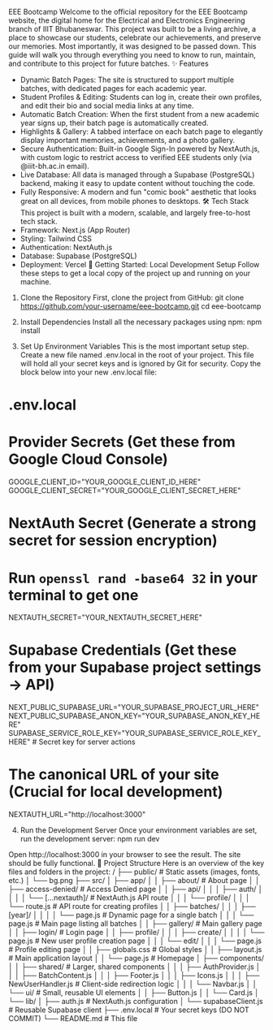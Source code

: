 
EEE Bootcamp
Welcome to the official repository for the EEE Bootcamp website, the digital home for the Electrical and Electronics Engineering branch of IIIT Bhubaneswar. This project was built to be a living archive, a place to showcase our students, celebrate our achievements, and preserve our memories.
Most importantly, it was designed to be passed down. This guide will walk you through everything you need to know to run, maintain, and contribute to this project for future batches.
✨ Features
 * Dynamic Batch Pages: The site is structured to support multiple batches, with dedicated pages for each academic year.
 * Student Profiles & Editing: Students can log in, create their own profiles, and edit their bio and social media links at any time.
 * Automatic Batch Creation: When the first student from a new academic year signs up, their batch page is automatically created.
 * Highlights & Gallery: A tabbed interface on each batch page to elegantly display important memories, achievements, and a photo gallery.
 * Secure Authentication: Built-in Google Sign-In powered by NextAuth.js, with custom logic to restrict access to verified EEE students only (via @iiit-bh.ac.in email).
 * Live Database: All data is managed through a Supabase (PostgreSQL) backend, making it easy to update content without touching the code.
 * Fully Responsive: A modern and fun "comic book" aesthetic that looks great on all devices, from mobile phones to desktops.
🛠️ Tech Stack
This project is built with a modern, scalable, and largely free-to-host tech stack.
 * Framework: Next.js (App Router)
 * Styling: Tailwind CSS
 * Authentication: NextAuth.js
 * Database: Supabase (PostgreSQL)
 * Deployment: Vercel
🚀 Getting Started: Local Development Setup
Follow these steps to get a local copy of the project up and running on your machine.
1. Clone the Repository
First, clone the project from GitHub:
git clone https://github.com/your-username/eee-bootcamp.git
cd eee-bootcamp

2. Install Dependencies
Install all the necessary packages using npm:
npm install

3. Set Up Environment Variables
This is the most important setup step. Create a new file named .env.local in the root of your project. This file will hold all your secret keys and is ignored by Git for security.
Copy the block below into your new .env.local file:
# .env.local

# Provider Secrets (Get these from Google Cloud Console)
GOOGLE_CLIENT_ID="YOUR_GOOGLE_CLIENT_ID_HERE"
GOOGLE_CLIENT_SECRET="YOUR_GOOGLE_CLIENT_SECRET_HERE"

# NextAuth Secret (Generate a strong secret for session encryption)
# Run `openssl rand -base64 32` in your terminal to get one
NEXTAUTH_SECRET="YOUR_NEXTAUTH_SECRET_HERE"

# Supabase Credentials (Get these from your Supabase project settings -> API)
NEXT_PUBLIC_SUPABASE_URL="YOUR_SUPABASE_PROJECT_URL_HERE"
NEXT_PUBLIC_SUPABASE_ANON_KEY="YOUR_SUPABASE_ANON_KEY_HERE"
SUPABASE_SERVICE_ROLE_KEY="YOUR_SUPABASE_SERVICE_ROLE_KEY_HERE" # Secret key for server actions

# The canonical URL of your site (Crucial for local development)
NEXTAUTH_URL="http://localhost:3000"

4. Run the Development Server
Once your environment variables are set, run the development server:
npm run dev

Open http://localhost:3000 in your browser to see the result. The site should be fully functional.
📁 Project Structure
Here is an overview of the key files and folders in the project:
/
├── public/               # Static assets (images, fonts, etc.)
│   └── bg.png
├── src/
│   ├── app/
│   │   ├── about/        # About page
│   │   ├── access-denied/ # Access Denied page
│   │   ├── api/
│   │   │   ├── auth/
│   │   │   │   └── [...nextauth]/ # NextAuth.js API route
│   │   │   └── profile/
│   │   │       └── route.js    # API route for creating profiles
│   │   ├── batches/
│   │   │   ├── [year]/
│   │   │   │   └── page.js     # Dynamic page for a single batch
│   │   │   └── page.js         # Main page listing all batches
│   │   ├── gallery/          # Main gallery page
│   │   ├── login/            # Login page
│   │   ├── profile/
│   │   │   ├── create/
│   │   │   │   └── page.js     # New user profile creation page
│   │   │   └── edit/
│   │   │       └── page.js     # Profile editing page
│   │   ├── globals.css       # Global styles
│   │   ├── layout.js         # Main application layout
│   │   └── page.js           # Homepage
│   ├── components/
│   │   ├── shared/           # Larger, shared components
│   │   │   ├── AuthProvider.js
│   │   │   ├── BatchContent.js
│   │   │   ├── Footer.js
│   │   │   ├── Icons.js
│   │   │   ├── NewUserHandler.js # Client-side redirection logic
│   │   │   └── Navbar.js
│   │   └── ui/               # Small, reusable UI elements
│   │       ├── Button.js
│   │       └── Card.js
│   └── lib/
│       ├── auth.js             # NextAuth.js configuration
│       └── supabaseClient.js     # Reusable Supabase client
├── .env.local                # Your secret keys (DO NOT COMMIT)
└── README.md                   # This file

